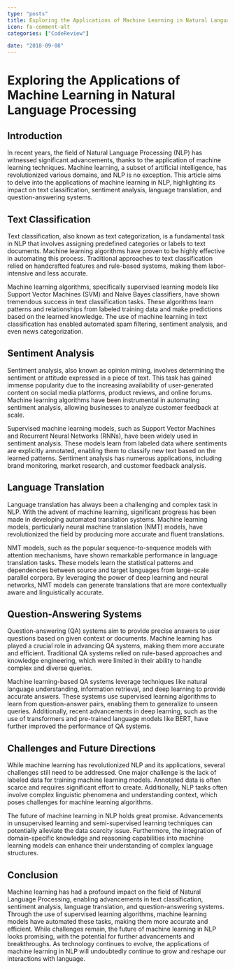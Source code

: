 ```yaml
---
type: "posts"
title: Exploring the Applications of Machine Learning in Natural Language Processing
icon: fa-comment-alt
categories: ["CodeReview"]

date: "2018-09-08"
---
```




# Exploring the Applications of Machine Learning in Natural Language Processing

## Introduction

In recent years, the field of Natural Language Processing (NLP) has witnessed significant advancements, thanks to the application of machine learning techniques. Machine learning, a subset of artificial intelligence, has revolutionized various domains, and NLP is no exception. This article aims to delve into the applications of machine learning in NLP, highlighting its impact on text classification, sentiment analysis, language translation, and question-answering systems.

## Text Classification

Text classification, also known as text categorization, is a fundamental task in NLP that involves assigning predefined categories or labels to text documents. Machine learning algorithms have proven to be highly effective in automating this process. Traditional approaches to text classification relied on handcrafted features and rule-based systems, making them labor-intensive and less accurate.

Machine learning algorithms, specifically supervised learning models like Support Vector Machines (SVM) and Naive Bayes classifiers, have shown tremendous success in text classification tasks. These algorithms learn patterns and relationships from labeled training data and make predictions based on the learned knowledge. The use of machine learning in text classification has enabled automated spam filtering, sentiment analysis, and even news categorization.

## Sentiment Analysis

Sentiment analysis, also known as opinion mining, involves determining the sentiment or attitude expressed in a piece of text. This task has gained immense popularity due to the increasing availability of user-generated content on social media platforms, product reviews, and online forums. Machine learning algorithms have been instrumental in automating sentiment analysis, allowing businesses to analyze customer feedback at scale.

Supervised machine learning models, such as Support Vector Machines and Recurrent Neural Networks (RNNs), have been widely used in sentiment analysis. These models learn from labeled data where sentiments are explicitly annotated, enabling them to classify new text based on the learned patterns. Sentiment analysis has numerous applications, including brand monitoring, market research, and customer feedback analysis.

## Language Translation

Language translation has always been a challenging and complex task in NLP. With the advent of machine learning, significant progress has been made in developing automated translation systems. Machine learning models, particularly neural machine translation (NMT) models, have revolutionized the field by producing more accurate and fluent translations.

NMT models, such as the popular sequence-to-sequence models with attention mechanisms, have shown remarkable performance in language translation tasks. These models learn the statistical patterns and dependencies between source and target languages from large-scale parallel corpora. By leveraging the power of deep learning and neural networks, NMT models can generate translations that are more contextually aware and linguistically accurate.

## Question-Answering Systems

Question-answering (QA) systems aim to provide precise answers to user questions based on given context or documents. Machine learning has played a crucial role in advancing QA systems, making them more accurate and efficient. Traditional QA systems relied on rule-based approaches and knowledge engineering, which were limited in their ability to handle complex and diverse queries.

Machine learning-based QA systems leverage techniques like natural language understanding, information retrieval, and deep learning to provide accurate answers. These systems use supervised learning algorithms to learn from question-answer pairs, enabling them to generalize to unseen queries. Additionally, recent advancements in deep learning, such as the use of transformers and pre-trained language models like BERT, have further improved the performance of QA systems.

## Challenges and Future Directions

While machine learning has revolutionized NLP and its applications, several challenges still need to be addressed. One major challenge is the lack of labeled data for training machine learning models. Annotated data is often scarce and requires significant effort to create. Additionally, NLP tasks often involve complex linguistic phenomena and understanding context, which poses challenges for machine learning algorithms.

The future of machine learning in NLP holds great promise. Advancements in unsupervised learning and semi-supervised learning techniques can potentially alleviate the data scarcity issue. Furthermore, the integration of domain-specific knowledge and reasoning capabilities into machine learning models can enhance their understanding of complex language structures.

## Conclusion

Machine learning has had a profound impact on the field of Natural Language Processing, enabling advancements in text classification, sentiment analysis, language translation, and question-answering systems. Through the use of supervised learning algorithms, machine learning models have automated these tasks, making them more accurate and efficient. While challenges remain, the future of machine learning in NLP looks promising, with the potential for further advancements and breakthroughs. As technology continues to evolve, the applications of machine learning in NLP will undoubtedly continue to grow and reshape our interactions with language.